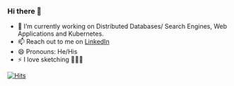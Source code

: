 ### Hi there 👋

<!--
**TheAlgo/TheAlgo** is a ✨ _special_ ✨ repository because its `README.md` (this file) appears on your GitHub profile.

Here are some ideas to get you started:
-->
- 🔭 I’m currently working on Distributed Databases/ Search Engines, Web Applications and Kubernetes.
- 📫 Reach out to me on [LinkedIn](https://www.linkedin.com/in/thealgo/)
- 😄 Pronouns: He/His
- ⚡ I love sketching 🙅🏼‍♂️


[![Hits](https://hits.seeyoufarm.com/api/count/incr/badge.svg?url=https%3A%2F%2Fgithub.com%2FTheAlgo&count_bg=%2379C83D&title_bg=%23555555&icon=libuv.svg&icon_color=%23E7E7E7&title=hits&edge_flat=false)](https://hits.seeyoufarm.com)

